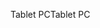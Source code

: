<span data-ttu-id="3b152-101">Tablet PC</span><span class="sxs-lookup"><span data-stu-id="3b152-101">Tablet PC</span></span>